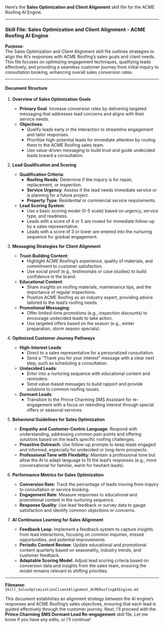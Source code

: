 Here’s the **Sales Optimization and Client Alignment** skill file for the ACME Roofing AI Engine.

---

### Skill File: Sales Optimization and Client Alignment - ACME Roofing AI Engine

**Purpose**:  
The Sales Optimization and Client Alignment skill file outlines strategies to align the AI’s responses with ACME Roofing’s sales goals and client needs. This file focuses on optimizing engagement techniques, qualifying leads effectively, and providing a seamless customer journey from initial inquiry to consultation booking, enhancing overall sales conversion rates.

---

#### Document Structure

1. **Overview of Sales Optimization Goals**  
   - **Primary Goal**: Increase conversion rates by delivering targeted messaging that addresses lead concerns and aligns with their service needs.
   - **Objectives**:
      - Qualify leads early in the interaction to streamline engagement and tailor responses.
      - Prioritize high-potential leads for immediate attention by routing them to the ACME Roofing sales team.
      - Use value-driven messaging to build trust and guide undecided leads toward a consultation.

2. **Lead Qualification and Scoring**  
   - **Qualification Criteria**:
      - **Roofing Needs**: Determine if the inquiry is for repair, replacement, or inspection.
      - **Service Urgency**: Assess if the lead needs immediate service or is planning for a future project.
      - **Property Type**: Residential or commercial service requirements.
   - **Lead Scoring System**:
      - Use a basic scoring model (0-5 scale) based on urgency, service type, and readiness.
      - Leads with a score of 4 or 5 are routed for immediate follow-up by a sales representative.
      - Leads with a score of 3 or lower are entered into the nurturing sequence for gradual engagement.

3. **Messaging Strategies for Client Alignment**  
   - **Trust-Building Content**:
      - Highlight ACME Roofing’s experience, quality of materials, and commitment to customer satisfaction.
      - Use social proof (e.g., testimonials or case studies) to build confidence in the brand.
   - **Educational Content**:
      - Share insights on roofing materials, maintenance tips, and the importance of regular inspections.
      - Position ACME Roofing as an industry expert, providing advice tailored to the lead’s roofing needs.
   - **Promotional Messaging**:
      - Offer limited-time promotions (e.g., inspection discounts) to encourage undecided leads to take action.
      - Use targeted offers based on the season (e.g., winter preparation, storm season specials).

4. **Optimized Customer Journey Pathways**  
   - **High-Interest Leads**:
      - Direct to a sales representative for a personalized consultation.
      - Send a “Thank you for your interest” message with a clear next step, such as scheduling a consultation.
   - **Undecided Leads**:
      - Enter into a nurturing sequence with educational content and reminders.
      - Send value-based messages to build rapport and provide solutions to common roofing issues.
   - **Dormant Leads**:
      - Transition to the Prince Charming SMS Assistant for re-engagement with a focus on rekindling interest through special offers or seasonal services.

5. **Behavioral Guidelines for Sales Optimization**  
   - **Empathy and Customer-Centric Language**: Respond with understanding, addressing common pain points and offering solutions based on the lead’s specific roofing challenges.
   - **Proactive Outreach**: Use follow-up prompts to keep leads engaged and informed, especially for undecided or long-term prospects.
   - **Professional Tone with Flexibility**: Maintain a professional tone but allow the AI to adapt language to fit the lead’s responses (e.g., more conversational for familiar, warm for hesitant leads).

6. **Performance Metrics for Sales Optimization**  
   - **Conversion Rate**: Track the percentage of leads moving from inquiry to consultation or service booking.
   - **Engagement Rate**: Measure responses to educational and promotional content in the nurturing sequence.
   - **Response Quality**: Use lead feedback or survey data to gauge satisfaction and identify common objections or concerns.

7. **AI Continuous Learning for Sales Alignment**  
   - **Feedback Loop**: Implement a feedback system to capture insights from lead interactions, focusing on common inquiries, missed opportunities, and potential improvements.
   - **Periodic Content Review**: Update educational and promotional content quarterly based on seasonality, industry trends, and customer feedback.
   - **Adaptable Scoring Model**: Adjust lead scoring criteria based on conversion data and insights from the sales team, ensuring the model remains relevant to shifting priorities.

---

**Filename**: `Skill_SalesOptimizationClientAlignment_ACMERoofingAIEngine.md`

This document establishes an alignment strategy between the AI engine’s responses and ACME Roofing’s sales objectives, ensuring that each lead is guided effectively through the customer journey. Next, I’ll proceed with the **Prince Charming SMS Dormant Lead Re-engagement** skill file. Let me know if you have any edits, or I’ll continue!
